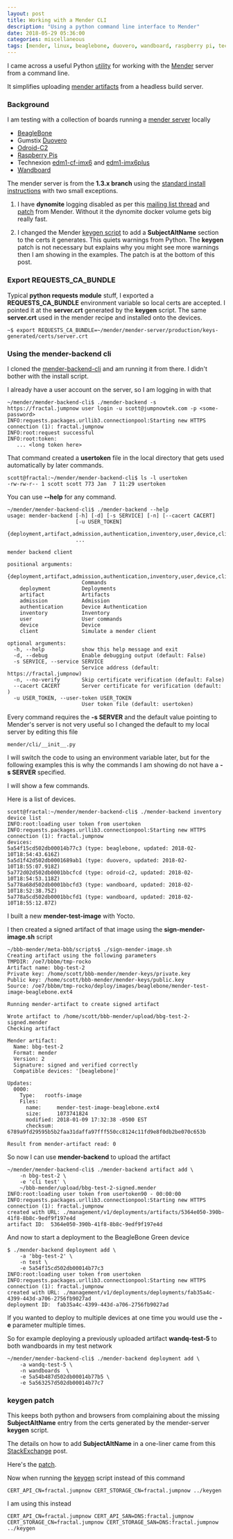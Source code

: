 ```yaml
---
layout: post
title: Working with a Mender CLI
description: "Using a python command line interface to Mender"
date: 2018-05-29 05:36:00
categories: miscellaneous
tags: [mender, linux, beaglebone, duovero, wandboard, raspberry pi, technexion, yocto]
---
```


I came across a useful Python [utility][mender-backend-cli] for working with the [Mender][mender-io] server from a command line.

It simplifies uploading [mender artifacts][mender-artifacts] from a headless build server.

### Background

I am testing with a collection of boards running a [mender server][mender-server-repo] locally

* [BeagleBone][mender-bbb]
* Gumstix [Duovero][mender-duovero]
* [Odroid-C2][mender-odroid-c2]
* [Raspberry Pis][rpi]
* Technexion [edm1-cf-imx6][edm1-cf-imx6] and [edm1-imx6plus][edm1-imx6plus]
* [Wandboard][mender-wandboard]

The mender server is from the **1.3.x branch** using the [standard install instructions][mender-production-installation] with two small exceptions.

1. I have **dynomite** logging disabled as per this [mailing list thread][dynomite-thread] and [patch][dynomite-logging-disable] from Mender. Without it the dynomite docker volume gets big really fast.

2. I changed the Mender  [keygen script][mender-server-keygen] to add a **SubjectAltName** section to the certs it generates. This quiets warnings from Python. The **keygen** patch is not necessary but explains why you might see more warnings then I am showing in the examples. The patch is at the bottom of this post.

### Export REQUESTS\_CA\_BUNDLE

Typical **python requests module** stuff, I exported a **REQUESTS\_CA\_BUNDLE** environment variable so local certs are accepted. I pointed it at the **server.crt** generated by the **keygen** script. The same **server.crt** used in the mender recipe and installed onto the devices.

    ~$ export REQUESTS_CA_BUNDLE=~/mender/mender-server/production/keys-generated/certs/server.crt

### Using the mender-backend cli

I cloned the [mender-backend-cli][mender-backend-cli] and am running it from there. I didn't bother with the install script.

I already have a user account on the server, so I am logging in with that

    ~/mender/mender-backend-cli$ ./mender-backend -s https://fractal.jumpnow user login -u scott@jumpnowtek.com -p <some-password>
    INFO:requests.packages.urllib3.connectionpool:Starting new HTTPS connection (1): fractal.jumpnow
    INFO:root:request successful
    INFO:root:token: 
       ... <long token here>

That command created  a **usertoken** file in the local directory that gets used automatically by later commands.

    scott@fractal:~/mender/mender-backend-cli$ ls -l usertoken
    -rw-rw-r-- 1 scott scott 773 Jan  7 11:29 usertoken

You can use **--help** for any command.

    ~/mender/mender-backend-cli$ ./mender-backend --help
    usage: mender-backend [-h] [-d] [-s SERVICE] [-n] [--cacert CACERT]
                          [-u USER_TOKEN]
                          {deployment,artifact,admission,authentication,inventory,user,device,client}
                          ...

    mender backend client

    positional arguments:
      {deployment,artifact,admission,authentication,inventory,user,device,client}
                            Commands
        deployment          Deployments
        artifact            Artifacts
        admission           Admission
        authentication      Device Authentication
        inventory           Inventory
        user                User commands
        device              Device
        client              Simulate a mender client

    optional arguments:
      -h, --help            show this help message and exit
      -d, --debug           Enable debugging output (default: False)
      -s SERVICE, --service SERVICE
                            Service address (default: https://fractal.jumpnow)
      -n, --no-verify       Skip certificate verification (default: False)
      --cacert CACERT       Server certificate for verification (default: )
      -u USER_TOKEN, --user-token USER_TOKEN
                            User token file (default: usertoken)

Every command requires the **-s SERVER** and the default value pointing to Mender's server is not very useful so I changed the default to my local server by editing this file

    mender/cli/__init__.py 

I will switch the code to using an environment variable later, but for the following examples this is why the commands I am showing do not have a **-s SERVER** specified.

I will show a few commands.

Here is a list of devices.

    scott@fractal:~/mender/mender-backend-cli$ ./mender-backend inventory device list
    INFO:root:loading user token from usertoken
    INFO:requests.packages.urllib3.connectionpool:Starting new HTTPS connection (1): fractal.jumpnow
    devices:
    5a54f15cd502db00014b77c3 (type: beaglebone, updated: 2018-02-10T18:54:43.616Z)
    5a5d1f42d502db0001689ab1 (type: duovero, updated: 2018-02-10T18:55:07.918Z)
    5a772d02d502db0001bbcfcd (type: odroid-c2, updated: 2018-02-10T18:54:53.118Z)
    5a778a68d502db0001bbcfd3 (type: wandboard, updated: 2018-02-10T18:52:38.75Z)
    5a778a5cd502db0001bbcfd1 (type: wandboard, updated: 2018-02-10T18:55:12.87Z)

I built a new **mender-test-image** with Yocto.

I then created a signed artifact of that image using the **sign-mender-image.sh** script

    ~/bbb-mender/meta-bbb/scripts$ ./sign-mender-image.sh
    Creating artifact using the following parameters
    TMPDIR: /oe7/bbbm/tmp-rocko
    Artifact name: bbg-test-2
    Private key: /home/scott/bbb-mender/mender-keys/private.key
    Public key: /home/scott/bbb-mender/mender-keys/public.key
    Source: /oe7/bbbm/tmp-rocko/deploy/images/beaglebone/mender-test-image-beaglebone.ext4

    Running mender-artifact to create signed artifact

    Wrote artifact to /home/scott/bbb-mender/upload/bbg-test-2-signed.mender
    Checking artifact

    Mender artifact:
      Name: bbg-test-2
      Format: mender
      Version: 2
      Signature: signed and verified correctly
      Compatible devices: '[beaglebone]'

    Updates:
      0000:
        Type:   rootfs-image
        Files:
          name:     mender-test-image-beaglebone.ext4
          size:     1073741824
          modified: 2018-01-09 17:32:38 -0500 EST
          checksum: 6789a9fd29595b5b2faa31daffa97fff550cc8124c11fd9e8f0db2be070c653b

    Result from mender-artifact read: 0

So now I can use **mender-backend** to upload the artifact

    ~/mender/mender-backend-cli$ ./mender-backend artifact add \
        -n bbg-test-2 \
        -e 'cli test' \
        ~/bbb-mender/upload/bbg-test-2-signed.mender
    INFO:root:loading user token from usertoken90 - 00:00:00
    INFO:requests.packages.urllib3.connectionpool:Starting new HTTPS connection (1): fractal.jumpnow
    created with URL: ./management/v1/deployments/artifacts/5364e050-390b-41f8-8b8c-9edf9f197e4d
    artifact ID:  5364e050-390b-41f8-8b8c-9edf9f197e4d

And now to start a deployment to the BeagleBone Green device

    $ ./mender-backend deployment add \
        -a 'bbg-test-2' \
        -n test \
        -e 5a54f15cd502db00014b77c3 
    INFO:root:loading user token from usertoken
    INFO:requests.packages.urllib3.connectionpool:Starting new HTTPS connection (1): fractal.jumpnow
    created with URL: ./management/v1/deployments/deployments/fab35a4c-4399-443d-a706-2756fb9027ad
    deployment ID:  fab35a4c-4399-443d-a706-2756fb9027ad

If you wanted to deploy to multiple devices at one time you would use the **-e** parameter multiple times.

So for example deploying a previously uploaded artifact **wandq-test-5** to both wandboards in my test network

    ~/mender/mender-backend-cli$ ./mender-backend deployment add \
        -a wandq-test-5 \
        -n wandboards  \
        -e 5a54b487d502db00014b77b5 \
        -e 5a563257d502db00014b77c7


### keygen patch

This keeps both python and browsers from complaining about the missing **SubjectAltName** entry from the certs generated by the mender-server **keygen** script.

The details on how to add **SubjectAltName** in a one-liner came from this [StackExchange][stackexchange-post] post.

Here's the [patch][keygen-SAN-patch].

Now when running the [keygen][mender-server-keygen] script instead of this command

    CERT_API_CN=fractal.jumpnow CERT_STORAGE_CN=fractal.jumpnow ../keygen

I am using this instead

    CERT_API_CN=fractal.jumpnow CERT_API_SAN=DNS:fractal.jumpnow CERT_STORAGE_CN=fractal.jumpnow CERT_STORAGE_SAN=DNS:fractal.jumpnow ../keygen


[mender-backend-cli]: https://github.com/bboozzoo/mender-backend-cli
[mender-io]: https://mender.io/what-is-mender
[mender-artifacts]: https://docs.mender.io/1.3/architecture/mender-artifacts
[wandboard]: http://www.wandboard.org/
[mender-wandboard]: http://www.jumpnowtek.com/wandboard/Adding-Mender-to-a-Wandboard-System.html
[mender-bbb]: http://www.jumpnowtek.com/beaglebone/Adding-Mender-to-a-BeagleBone-System.html
[mender-duovero]: http://www.jumpnowtek.com/gumstix-linux/Adding-Mender-to-a-Duovero-System.html
[mender-odroid-c2]: http://www.jumpnowtek.com/odroid/Adding-Mender-to-a-Odroid-C2-System.html
[mender-production-installation]: https://docs.mender.io/1.3/administration/production-installation
[stackexchange-post]: https://security.stackexchange.com/questions/74345/provide-subjectaltname-to-openssl-directly-on-command-line
[mender-server-repo]: https://github.com/mendersoftware/integration
[mender-server-keygen]: https://github.com/mendersoftware/integration/blob/master/keygen
[keygen-SAN-patch]: https://gist.github.com/scottellis/b27773a4c8242b1a395854b8418d6900 
[dynomite-thread]: https://groups.google.com/a/lists.mender.io/forum/#!topic/mender/v4nH_Vxsg_s
[dynomite-logging-disable]: https://github.com/mendersoftware/integration/commit/64c9c5287247
[edm1-cf-imx6]: https://www.technexion.com/products/system-on-modules/edm/edm-modules/detail/EDM1-CF-IMX6
[edm1-imx6plus]: https://www.technexion.com/products/system-on-modules/edm/edm-modules/detail/EDM1-IMX6PLUS
[rpi]: https://www.raspberrypi.org
